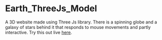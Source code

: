 # Earth_ThreeJs_Model

A 3D website made using Three Js library. There is a spinning globe and a galaxy of stars behind it that responds to mouse movements and partly interactive. 
Try this out live [here](https://sapphirepegasus.github.io/threejspage.html).
